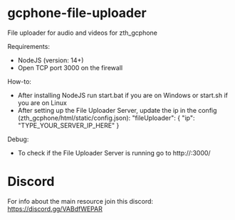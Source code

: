 # gcphone-file-uploader
File uploader for audio and videos for zth_gcphone

Requirements:
  - NodeJS (version: 14+)
  - Open TCP port 3000 on the firewall

How-to:
  - After installing NodeJS run start.bat if you are on Windows or start.sh if you are on Linux
  - After setting up the File Uploader Server, update the ip in the config (zth_gcphone/html/static/config.json):
    "fileUploader": {
      "ip": "TYPE_YOUR_SERVER_IP_HERE"
    }

Debug:
  - To check if the File Uploader Server is running go to http://<uploaderServerIp>:3000/

# Discord
For info about the main resource join this discord: https://discord.gg/VABdfWEPAR
